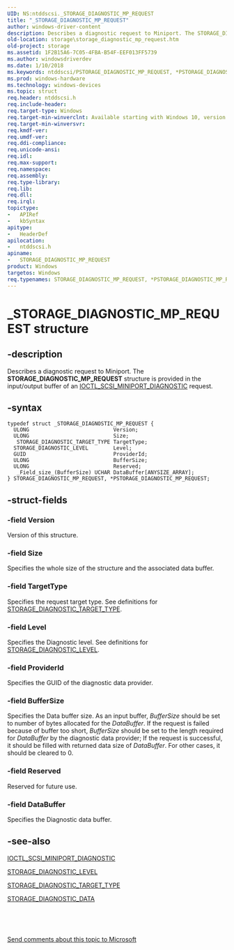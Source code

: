 ```yaml
---
UID: NS:ntddscsi._STORAGE_DIAGNOSTIC_MP_REQUEST
title: "_STORAGE_DIAGNOSTIC_MP_REQUEST"
author: windows-driver-content
description: Describes a diagnostic request to Miniport. The STORAGE_DIAGNOSTIC_MP_REQUEST structure is provided in the input/output buffer of an IOCTL_SCSI_MINIPORT_DIAGNOSTIC request.
old-location: storage\storage_diagnostic_mp_request.htm
old-project: storage
ms.assetid: 1F2B15A6-7C05-4FBA-B54F-EEF013FF5739
ms.author: windowsdriverdev
ms.date: 1/10/2018
ms.keywords: ntddscsi/PSTORAGE_DIAGNOSTIC_MP_REQUEST, *PSTORAGE_DIAGNOSTIC_MP_REQUEST, ntddscsi/STORAGE_DIAGNOSTIC_MP_REQUEST, STORAGE_DIAGNOSTIC_MP_REQUEST structure [Storage Devices], storage.storage_diagnostic_mp_request, STORAGE_DIAGNOSTIC_MP_REQUEST, PSTORAGE_DIAGNOSTIC_MP_REQUEST structure pointer [Storage Devices], _STORAGE_DIAGNOSTIC_MP_REQUEST, PSTORAGE_DIAGNOSTIC_MP_REQUEST
ms.prod: windows-hardware
ms.technology: windows-devices
ms.topic: struct
req.header: ntddscsi.h
req.include-header: 
req.target-type: Windows
req.target-min-winverclnt: Available starting with Windows 10, version 1709.
req.target-min-winversvr: 
req.kmdf-ver: 
req.umdf-ver: 
req.ddi-compliance: 
req.unicode-ansi: 
req.idl: 
req.max-support: 
req.namespace: 
req.assembly: 
req.type-library: 
req.lib: 
req.dll: 
req.irql: 
topictype:
-	APIRef
-	kbSyntax
apitype:
-	HeaderDef
apilocation:
-	ntddscsi.h
apiname:
-	STORAGE_DIAGNOSTIC_MP_REQUEST
product: Windows
targetos: Windows
req.typenames: STORAGE_DIAGNOSTIC_MP_REQUEST, *PSTORAGE_DIAGNOSTIC_MP_REQUEST
---
```


# _STORAGE_DIAGNOSTIC_MP_REQUEST structure


## -description


Describes  a diagnostic request to Miniport. The <b>STORAGE_DIAGNOSTIC_MP_REQUEST</b> structure is provided in the input/output buffer of an  <a href="..\ntddscsi\ni-ntddscsi-ioctl_scsi_miniport_diagnostic.md">IOCTL_SCSI_MINIPORT_DIAGNOSTIC</a> request.


## -syntax


````
typedef struct _STORAGE_DIAGNOSTIC_MP_REQUEST {
  ULONG                           Version;
  ULONG                           Size;
   STORAGE_DIAGNOSTIC_TARGET_TYPE TargetType;
  STORAGE_DIAGNOSTIC_LEVEL        Level;
  GUID                            ProviderId;
  ULONG                           BufferSize;
  ULONG                           Reserved;
   _Field_size_(BufferSize) UCHAR DataBuffer[ANYSIZE_ARRAY];
} STORAGE_DIAGNOSTIC_MP_REQUEST, *PSTORAGE_DIAGNOSTIC_MP_REQUEST;
````


## -struct-fields




### -field Version

Version of this structure.


### -field Size

Specifies the whole size of the structure and the associated data buffer.


### -field TargetType

Specifies the request target type. See definitions for <a href="..\ntddstor\ne-ntddstor-_storage_diagnostic_target_type.md">STORAGE_DIAGNOSTIC_TARGET_TYPE</a>.


### -field Level

Specifies the Diagnostic level. See definitions for <a href="..\ntddstor\ne-ntddstor-_storage_diagnostic_level.md">STORAGE_DIAGNOSTIC_LEVEL</a>.


### -field ProviderId

Specifies the GUID of the diagnostic data provider.


### -field BufferSize

Specifies the Data buffer size. As an input buffer, <i>BufferSize</i> should be set to number of bytes allocated for the <i>DataBuffer</i>. If the request is failed because of buffer too short, <i>BufferSize</i> should be set to the
       length required for <i>DataBuffer</i> by the diagnostic data provider;
       If the request is successful, it should be filled with returned data size of <i>DataBuffer</i>.       For other cases, it should be cleared to 0.


### -field Reserved

Reserved for future use.


### -field DataBuffer

Specifies the Diagnostic data buffer.


## -see-also

<a href="..\ntddscsi\ni-ntddscsi-ioctl_scsi_miniport_diagnostic.md">IOCTL_SCSI_MINIPORT_DIAGNOSTIC</a>



<a href="..\ntddstor\ne-ntddstor-_storage_diagnostic_level.md">STORAGE_DIAGNOSTIC_LEVEL</a>



<a href="..\ntddstor\ne-ntddstor-_storage_diagnostic_target_type.md">STORAGE_DIAGNOSTIC_TARGET_TYPE</a>



<a href="..\ntddstor\ns-ntddstor-_storage_diagnostic_data.md">STORAGE_DIAGNOSTIC_DATA</a>



 

 

<a href="mailto:wsddocfb@microsoft.com?subject=Documentation%20feedback [storage\storage]:%20STORAGE_DIAGNOSTIC_MP_REQUEST structure%20 RELEASE:%20(1/10/2018)&amp;body=%0A%0APRIVACY STATEMENT%0A%0AWe use your feedback to improve the documentation. We don't use your email address for any other purpose, and we'll remove your email address from our system after the issue that you're reporting is fixed. While we're working to fix this issue, we might send you an email message to ask for more info. Later, we might also send you an email message to let you know that we've addressed your feedback.%0A%0AFor more info about Microsoft's privacy policy, see http://privacy.microsoft.com/en-us/default.aspx." title="Send comments about this topic to Microsoft">Send comments about this topic to Microsoft</a>

